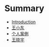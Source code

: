 # Summary

* [Introduction](README.md)
* [王小东](chapter1.md)
* [个人案例](ge-ren-an-li.md)
* [王晓宇](wang-xiao-yu.md)

